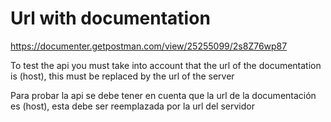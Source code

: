 # Url with documentation

https://documenter.getpostman.com/view/25255099/2s8Z76wp87

To test the api you must take into account that the url of the documentation is (host), this must be replaced by the url of the server

Para probar la api se debe tener en cuenta que la url de la documentación es (host), esta debe ser reemplazada por la url del servidor
